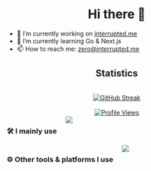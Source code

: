 <div align="center"><h1>Hi there 👋</h1></div>

- 🔭 I’m currently working on [interrupted.me](https://interrupted.me)
- 🌱 I’m currently learning Go & Next.js
- 📫 How to reach me: zero@interrupted.me
<div align="center">
  <h2>Statistics</h2>
  <br>
  <a href="https://git.io/streak-stats"><img src="https://github-readme-streak-stats.herokuapp.com?user=Z3R0zz&theme=tokyonight&date_format=j%20M%5B%20Y%5D" alt="GitHub Streak" /></a>
  <br>
  <br>
  <a href="https://github.com/antonkomarev/github-profile-views-counter"><img src="https://komarev.com/ghpvc/?username=Z3R0zz&color=blueviolet" alt="Profile Views" /></a>
</div>
<div align="center" style="display: flex; gap: 20px;">
  <h3>🛠 I mainly use</h3>
  <a href="https://skillicons.dev">
    <img src="https://skillicons.dev/icons?i=html,htmx,css,sass,tailwind,js,ts,nodejs,php,laravel,go,mysql,postgres,cassandra,redis,sqlite,sequelize,webpack,vite,npm" />
  </a>
</div>
<div align="center" style="display: flex; gap: 20px;">
  <h3>⚙️ Other tools & platforms I use</h3>
  <a href="https://skillicons.dev">
    <img src="https://skillicons.dev/icons?i=windows,ubuntu,arch,bash,cloudflare,aws,docker,figma,grafana,vscode,phpstorm,androidstudio,postman,raspberrypi,wordpress" />
  </a>
</div>
